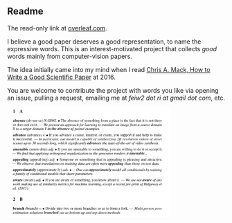 ## Readme 

The read-only link at [overleaf.com](https://www.overleaf.com/read/dgzbqvhjhbvq).

I believe a good paper deserves a good representation, to name the expressive words. This is an interest-motivated project that collects *good* words mainly from computer-vision papers. 

The idea initially came into my mind when I read [Chris A. Mack, How to Write a Good Scientific Paper](https://spie.org/samples/9781510619142.pdf)
 at 2016.
 
 You are welcome to contribute the project with words you like via opening an issue, pulling a request, emailing me at *feiw2 dot ri at gmail dot com*, etc. 

<img src="examples/a.png" width="75%" height="75%">

